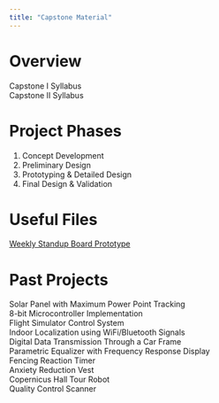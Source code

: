 ```yaml
---
title: "Capstone Material"
---
```


Overview
======
Capstone I Syllabus  
Capstone II Syllabus  

Project Phases
======
1. Concept Development  
2. Preliminary Design
3. Prototyping & Detailed Design
4. Final Design & Validation

Useful Files
======
[Weekly Standup Board Prototype](/files/StandupPrototype.xlsx)  

Past Projects
======
Solar Panel with Maximum Power Point Tracking  
8-bit Microcontroller Implementation  
Flight Simulator Control System  
Indoor Localization using WiFi/Bluetooth Signals  
Digital Data Transmission Through a Car Frame  
Parametric Equalizer with Frequency Response Display  
Fencing Reaction Timer  
Anxiety Reduction Vest  
Copernicus Hall Tour Robot  
Quality Control Scanner  


